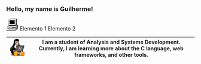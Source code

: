 
<h3>Hello, my name is Guilherme!</h3><img src="my_computer_animated_commission_by_wrim_d5iuujc.gif"></img>

<div style="display: inline-block;">Elemento 1</div>
<div style="display: inline-block;">Elemento 2</div>


| <img  width="110" src="linux-computer.gif"> | I am a student of Analysis and Systems Development. Currently, I am learning more about the C language, web frameworks, and other tools. |
|:-----------------------------------------------------:|:------------------------------------------------------:|

  



